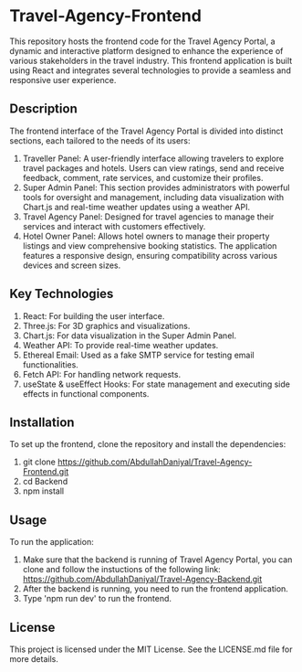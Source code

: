 # Travel-Agency-Frontend
This repository hosts the frontend code for the Travel Agency Portal, a dynamic and interactive platform designed to enhance the experience of various stakeholders in the travel industry. This frontend application is built using React and integrates several technologies to provide a seamless and responsive user experience.
## Description
The frontend interface of the Travel Agency Portal is divided into distinct sections, each tailored to the needs of its users:
1. Traveller Panel: A user-friendly interface allowing travelers to explore travel packages and hotels. Users can view ratings, send and receive feedback, comment, rate services, and customize their profiles.
2. Super Admin Panel: This section provides administrators with powerful tools for oversight and management, including data visualization with Chart.js and real-time weather updates using a weather API.
3. Travel Agency Panel: Designed for travel agencies to manage their services and interact with customers effectively.
4. Hotel Owner Panel: Allows hotel owners to manage their property listings and view comprehensive booking statistics.
The application features a responsive design, ensuring compatibility across various devices and screen sizes.
## Key Technologies
1. React: For building the user interface.
2. Three.js: For 3D graphics and visualizations.
3. Chart.js: For data visualization in the Super Admin Panel.
4. Weather API: To provide real-time weather updates.
5. Ethereal Email: Used as a fake SMTP service for testing email functionalities.
6. Fetch API: For handling network requests.
7. useState & useEffect Hooks: For state management and executing side effects in functional components.
## Installation
To set up the frontend, clone the repository and install the dependencies:
1. git clone https://github.com/AbdullahDaniyal/Travel-Agency-Frontend.git
2. cd Backend
3. npm install
## Usage
To run the application:
1. Make sure that the backend is running of Travel Agency Portal, you can clone and follow the instuctions of the following link: https://github.com/AbdullahDaniyal/Travel-Agency-Backend.git
2. After the backend is running, you need to run the frontend application.
3. Type 'npm run dev' to run the frontend.
## License
This project is licensed under the MIT License. See the LICENSE.md file for more details.

